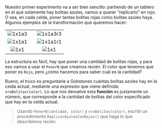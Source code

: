 Nuestro primer experimento va a ser bien sencillo: partiendo de un tablero en el que solamente hay bolitas azules, vamos a querer “replicarlo” en rojo. O sea, en cada celda, poner tantas bolitas rojas como bolitas azules haya. Algunos ejemplos de la transformación que queremos hacer:

||||
|:-:|:-:|:-:|
|![1x1a3](https://raw.githubusercontent.com/sagrado-corazon-alcal/mumuki-fundamentos-gobstones-guia-3-repeticion-simple/master/1x1a3.png)|<i class="fa fa-arrow-right"></i>|![1x1a3r3](https://raw.githubusercontent.com/sagrado-corazon-alcal/mumuki-fundamentos-gobstones-guia-3-repeticion-simple/master/1x1a3r3.png)|
|![1x1a1](https://raw.githubusercontent.com/sagrado-corazon-alcal/mumuki-fundamentos-gobstones-guia-3-repeticion-simple/master/1x1a1.png)|<i class="fa fa-arrow-right"></i>|![1x1a1r1](https://raw.githubusercontent.com/sagrado-corazon-alcal/mumuki-fundamentos-gobstones-guia-3-repeticion-simple/master/1x1a1r1.png)|
|![1x1](https://raw.githubusercontent.com/sagrado-corazon-alcal/mumuki-fundamentos-gobstones-guia-3-repeticion-simple/master/1x1.png)|<i class="fa fa-arrow-right"></i>|![1x1](https://raw.githubusercontent.com/sagrado-corazon-alcal/mumuki-fundamentos-gobstones-guia-3-repeticion-simple/master/1x1.png)|

La estructura es fácil, hay que poner una cantidad de bolitas rojas, y para eso vamos a usar el `PonerN` que creamos recién. El color que tenemos que poner es `Rojo`, pero ¿cómo hacemos para saber cuál es la cantidad?

Bueno, el truco es preguntarle a Gobstones cuántas bolitas azules hay en la celda actual, mediante una expresión que viene definida: `nroBolitas(color)`. Lo que nos devuelve esta **función** es justamente un número, que corresponde a la cantidad de bolitas del color especificado que hay en la celda actual.

> Usando `PonerN(cantidad, color)` y `nroBolitas(color)`, escribí un procedimiento `ReplicarAzulesConRojas()` que haga lo que describimos recién.
